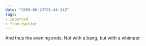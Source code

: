 ```yaml
---
date: "2009-06-23T01:44:34Z"
tags:
- imported
- from-twitter
---
```

And thus the evening ends. Not with a bang, but with a whimper.
